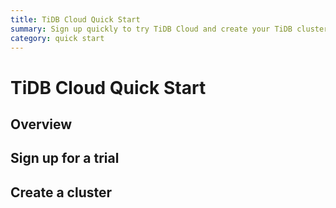 ```yaml
---
title: TiDB Cloud Quick Start
summary: Sign up quickly to try TiDB Cloud and create your TiDB cluster.
category: quick start
---
```


# TiDB Cloud Quick Start

## Overview

## Sign up for a trial

## Create a cluster

